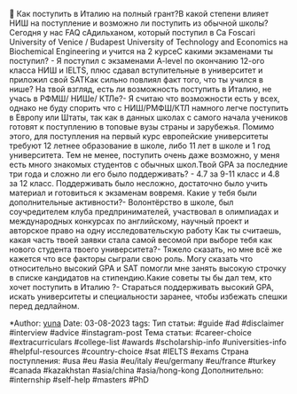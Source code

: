 🎯 Как поступить в Италию на полный грант?В какой степени влияет НИШ на поступление и возможно ли поступить из обычной школы?Сегодня у нас FAQ сАдильханом, который поступил в Ca Foscari University of Venice / Budapest University of Technology and Economics на Biochemical Engineering и учится на 2 курсеС какими экзаменами ты поступил? - Я поступил с экзаменами A-level по окончанию 12-ого класса НИШ и IELTS, плюс сдавал вступительные в университет и приложил свой SATКак сильно повлиял факт того, что ты учился в нише? На твой взгляд, есть ли возможность поступить в Италию, не учась в РФМШ/ НИШе/ КТЛе?- Я считаю что возможности есть у всех, однако не буду спорить что с НИШ/РМФШ/КТЛ намного легче поступить в Европу или Штаты, так как в данных школах с самого начала учеников готовят к поступлению в топовые вузы страны и зарубежья. Помимо этого, для поступления на первый курс европейские университеты требуют 12 летнее образование в школе, либо 11 лет в школе и 1 год университета. Тем не менее, поступить очень даже возможно, у меня есть много знакомых студентов с обычных школ.Твой GPA за последние три года и сложно ли его было поддерживать? - 4.7 за 9-11 класс и 4.8 за 12 класс. Поддерживать было несложно, достаточно было учить материал и готовиться к экзаменам вовремя. Какие у тебя были дополнительные активности?- Волонтёрство в школе, был соучредителем клуба предпринимателей, участвовал в олимпиадах и международных конкурсах по английскому, научный проект и авторское право на одну исследовательскую работу Как ты считаешь, какая часть твоей заявки стала самой весомой при выборе тебя как нового студента твоего университета?- Тяжело сказать, но мне всё же кажется что все факторы сыграли свою роль. Могу сказать что относительно высокий GPA и SAT помогли мне занять высокую строчку в списке кандидатов на стипендию.Какие советы ты бы дал тем, кто хочет поступить в Италию ?- Стараться поддерживать высокий GPA, искать университеты и специальности заранее, чтобы избежать спешки перед дедлайном.

*Author: [yuna](https://t.me/auilt)
Date: 03-08-2023
tags:
Тип статьи:
#guide 
#ad
#disclaimer
#interview
#advice
#instagram-post
Тема статьи:
#career-choice
#extracurriculars
#college-list
#awards
#scholarship-info
#universities-info
#helpful-resources
#country-choice 
#sat
#IELTS
#exams
Страна поступления:
#usa
#eu
#asia
#eu/italy
#eu/germany
#eu/france
#turkey
#canada
#kazakhstan
#asia/china 
#asia/hong-kong
Дополнительно:
#internship 
#self-help
#masters
#PhD










